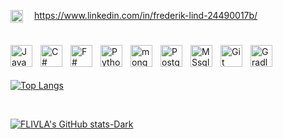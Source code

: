 <img align="left" alt="Java" width="20px" style="padding-right:15px;" src="https://cdn.jsdelivr.net/gh/devicons/devicon/icons/linkedin/linkedin-original.svg"/>https://www.linkedin.com/in/frederik-lind-24490017b/

#

<img align="left" alt="Java" width="35px" style="padding-right:10px;" src="https://cdn.jsdelivr.net/gh/devicons/devicon/icons/java/java-original.svg"/>
<img align="left" alt="C#" width="35px" style="padding-right:10px;" src="https://cdn.jsdelivr.net/gh/devicons/devicon/icons/csharp/csharp-original.svg" />
<img align="left" alt="F#" width="35px" style="padding-right:10px;" src="https://cdn.jsdelivr.net/gh/devicons/devicon/icons/fsharp/fsharp-original.svg" />
<img align="left" alt="Python" width="35px" style="padding-right:10px;" src="https://cdn.jsdelivr.net/gh/devicons/devicon/icons/python/python-original.svg" />
<img align="left" alt="mongoDB" width="35px" style="padding-right:10px;" src="https://cdn.jsdelivr.net/gh/devicons/devicon/icons/mongodb/mongodb-original.svg" />
<img align="left" alt="PostgreSQL" width="35px" style="padding-right:10px;" src="https://cdn.jsdelivr.net/gh/devicons/devicon/icons/postgresql/postgresql-original.svg" />
<img align="left" alt="MSsql" width="35px" style="padding-right:10px;" src="https://cdn.jsdelivr.net/gh/devicons/devicon/icons/microsoftsqlserver/microsoftsqlserver-plain.svg" />
<img align="left" alt="Git" width="35px" style="padding-right:10px;" src="https://cdn.jsdelivr.net/gh/devicons/devicon/icons/git/git-original.svg" />
<img align="left" alt="Gradle" width="35px" style="padding-right:10px;" src="https://cdn.jsdelivr.net/gh/devicons/devicon/icons/gradle/gradle-plain.svg" />
<br/>

#

[![Top Langs](https://github-readme-stats.vercel.app/api/top-langs/?username=FLIVLA&layout=compact&text_color=5DC79D&bg_color=000000&title_color=fff&hide_false=true&hide_border=true&card_width=500&text_bold=true)](https://github.com/FLIVLA/github-readme-stats)

<br/>

[![FLIVLA's GitHub stats-Dark](https://github-readme-stats.vercel.app/api?username=FLIVLA&show_icons=true&text_color=5DC79D&bg_color=0000000&title_color=fff&hide_false=true&hide_border=true&card_width=550)](https://github.com/FLIVLA/github-readme-stats#gh-dark-mode-only)

